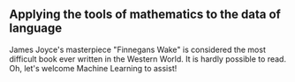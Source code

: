 ## Applying the tools of mathematics to the data of language
James Joyce's masterpiece "Finnegans Wake" is considered the most difficult book ever written in the Western World. It is hardly possible to read. Oh, let's welcome Machine Learning to assist!
